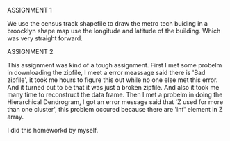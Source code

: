 ASSIGNMENT 1

We use the census track shapefile to draw the metro tech buiding in a broocklyn shape map use the longitude and latitude of the building.
Which was very straight forward.

ASSIGNMENT 2

This assignment was kind of a tough assignment. First I met some probelm in downloading the zipfile, I meet a error  meassage said there
is 'Bad zipfile', it took me hours to figure this out while no one else met this error. And it turned out to be that it was just a broken 
zipfile.
And also it took me many time to reconstruct the data frame. 
Then I met a probelm in doing the Hierarchical Dendrogram, I got an error message said that 'Z used for more than one cluster', this problem
occured because there are 'inf' element in Z array.

I did this homeworkd by myself.
